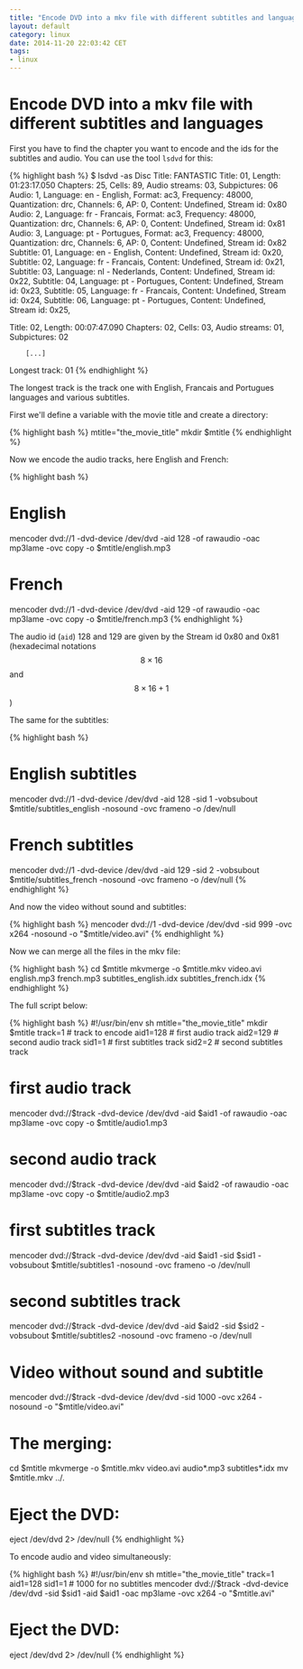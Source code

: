 ```yaml
---
title: "Encode DVD into a mkv file with different subtitles and languages"
layout: default
category: linux
date: 2014-11-20 22:03:42 CET
tags:
- linux
---
```


# Encode DVD into a mkv file with different subtitles and languages

First you have to find the chapter you want to encode and the ids for the subtitles and audio.
You can use the tool `lsdvd` for this:

{% highlight bash %}
$ lsdvd -as
Disc Title: FANTASTIC
Title: 01, Length: 01:23:17.050 Chapters: 25, Cells: 89, Audio streams: 03, Subpictures: 06
    Audio: 1, Language: en - English, Format: ac3, Frequency: 48000, Quantization: drc, Channels: 6, AP: 0, Content: Undefined, Stream id: 0x80
    Audio: 2, Language: fr - Francais, Format: ac3, Frequency: 48000, Quantization: drc, Channels: 6, AP: 0, Content: Undefined, Stream id: 0x81
    Audio: 3, Language: pt - Portugues, Format: ac3, Frequency: 48000, Quantization: drc, Channels: 6, AP: 0, Content: Undefined, Stream id: 0x82
    Subtitle: 01, Language: en - English, Content: Undefined, Stream id: 0x20, 
    Subtitle: 02, Language: fr - Francais, Content: Undefined, Stream id: 0x21, 
    Subtitle: 03, Language: nl - Nederlands, Content: Undefined, Stream id: 0x22, 
    Subtitle: 04, Language: pt - Portugues, Content: Undefined, Stream id: 0x23, 
    Subtitle: 05, Language: fr - Francais, Content: Undefined, Stream id: 0x24, 
    Subtitle: 06, Language: pt - Portugues, Content: Undefined, Stream id: 0x25, 

Title: 02, Length: 00:07:47.090 Chapters: 02, Cells: 03, Audio streams: 01, Subpictures: 02
        
        [...]

Longest track: 01
{% endhighlight %}

The longest track is the track one with English, Francais and Portugues languages and various subtitles.

First we'll define a variable with the movie title and create a directory:

{% highlight bash %}
mtitle="the_movie_title"
mkdir $mtitle
{% endhighlight %}

Now we encode the audio tracks, here English and French:

{% highlight bash %}
# English
mencoder dvd://1 -dvd-device /dev/dvd  -aid 128 -of rawaudio -oac mp3lame -ovc copy -o $mtitle/english.mp3
# French
mencoder dvd://1 -dvd-device /dev/dvd  -aid 129 -of rawaudio -oac mp3lame -ovc copy -o $mtitle/french.mp3
{% endhighlight %}

The audio id (`aid`) 128 and 129 are given by the Stream id 0x80 and 0x81 (hexadecimal notations $$8\times16$$ and $$8\times16+1$$)

The same for the subtitles:

{% highlight bash %}
# English subtitles
mencoder dvd://1 -dvd-device /dev/dvd  -aid 128 -sid 1 -vobsubout $mtitle/subtitles_english -nosound -ovc frameno -o /dev/null
# French subtitles
mencoder dvd://1 -dvd-device /dev/dvd  -aid 129 -sid 2 -vobsubout $mtitle/subtitles_french -nosound -ovc frameno -o /dev/null
{% endhighlight %}

And now the video without sound and subtitles:

{% highlight bash %}
mencoder dvd://1 -dvd-device /dev/dvd  -sid 999 -ovc x264 -nosound -o "$mtitle/video.avi"
{% endhighlight %}

Now we can merge all the files in the mkv file:

{% highlight bash %}
cd $mtitle
mkvmerge -o $mtitle.mkv video.avi english.mp3 french.mp3 subtitles_english.idx subtitles_french.idx
{% endhighlight %}

The full script below:

{% highlight bash %}
#!/usr/bin/env sh
mtitle="the_movie_title"
mkdir $mtitle
track=1 # track to encode
aid1=128 # first audio track
aid2=129 # second audio track
sid1=1 # first subtitles track
sid2=2 # second subtitles track
# first audio track
mencoder dvd://$track -dvd-device /dev/dvd  -aid $aid1 -of rawaudio -oac mp3lame -ovc copy -o $mtitle/audio1.mp3
# second audio track
mencoder dvd://$track -dvd-device /dev/dvd  -aid $aid2 -of rawaudio -oac mp3lame -ovc copy -o $mtitle/audio2.mp3
# first subtitles track
mencoder dvd://$track -dvd-device /dev/dvd  -aid $aid1 -sid $sid1 -vobsubout $mtitle/subtitles1 -nosound -ovc frameno -o /dev/null
# second subtitles track
mencoder dvd://$track -dvd-device /dev/dvd  -aid $aid2 -sid $sid2 -vobsubout $mtitle/subtitles2 -nosound -ovc frameno -o /dev/null
# Video without sound and subtitle
mencoder dvd://$track -dvd-device /dev/dvd  -sid 1000 -ovc x264 -nosound -o "$mtitle/video.avi"
# The merging:
cd $mtitle
mkvmerge -o $mtitle.mkv video.avi audio*.mp3 subtitles*.idx
mv $mtitle.mkv ../.
# Eject the DVD:
eject /dev/dvd 2> /dev/null
{% endhighlight %}

To encode audio and video simultaneously:

{% highlight bash %}
#!/usr/bin/env sh
mtitle="the_movie_title"
track=1
aid1=128
sid1=1 # 1000 for no subtitles
mencoder dvd://$track -dvd-device /dev/dvd -sid $sid1 -aid $aid1 -oac mp3lame -ovc x264 -o "$mtitle.avi"
# Eject the DVD:
eject /dev/dvd 2> /dev/null
{% endhighlight %}
